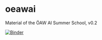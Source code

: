 # oeawai
Material of the ÖAW AI Summer School, v0.2

[![Binder](https://mybinder.org/badge_logo.svg)](https://mybinder.org/v2/gh/WolfgangWaltenberger/oeawai/master)
